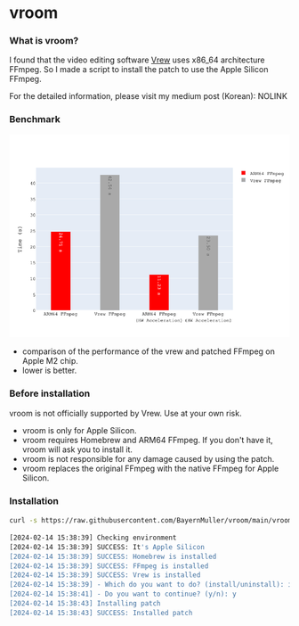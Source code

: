 # vroom

### What is vroom?
I found that the video editing software [Vrew](https://vrew.voyagerx.com/en/) uses x86_64 architecture FFmpeg.
So I made a script to install the patch to use the Apple Silicon FFmpeg.

For the detailed information, please visit my medium post (Korean): NOLINK

### Benchmark
![benchmark](res/plot.png)
* comparison of the performance of the vrew and patched FFmpeg on Apple M2 chip.
* lower is better.

### Before installation
vroom is not officially supported by Vrew. Use at your own risk.

- vroom is only for Apple Silicon.
- vroom requires Homebrew and ARM64 FFmpeg. If you don't have it, vroom will ask you to install it.
- vroom is not responsible for any damage caused by using the patch.
- vroom replaces the original FFmpeg with the native FFmpeg for Apple Silicon.


### Installation

```bash
curl -s https://raw.githubusercontent.com/BayernMuller/vroom/main/vroom.sh | bash
```

```bash
[2024-02-14 15:38:39] Checking environment
[2024-02-14 15:38:39] SUCCESS: It's Apple Silicon
[2024-02-14 15:38:39] SUCCESS: Homebrew is installed
[2024-02-14 15:38:39] SUCCESS: FFmpeg is installed
[2024-02-14 15:38:39] SUCCESS: Vrew is installed
[2024-02-14 15:38:39] - Which do you want to do? (install/uninstall): install
[2024-02-14 15:38:41] - Do you want to continue? (y/n): y
[2024-02-14 15:38:43] Installing patch
[2024-02-14 15:38:43] SUCCESS: Installed patch
```

